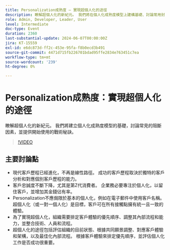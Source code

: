 ```yaml
---
title: Personalization成熟度 — 實現超個人化的途徑
description: 瞭解超個人化的新紀元。 我們將在個人化成熟度模型上建構基礎、討論常用封鎖程式，並提供開始使用的戰術提示。重要討論點 — 現代客戶歷程​超個人化之路​如何在您的組織開始使用
role: Admin, Developer, Leader, User
level: Intermediate
doc-type: Event
duration: 2360
last-substantial-update: 2024-06-07T00:00:00Z
jira: KT-15559
exl-id: e6dc873d-ff2c-453e-95fa-f8b0ecd3b491
source-git-commit: 4471d715fb226701bdad95ffe2834e763451c7ea
workflow-type: tm+mt
source-wordcount: '239'
ht-degree: 0%

---
```


# Personalization成熟度：實現超個人化的途徑

瞭解超個人化的新紀元。 我們將建立個人化成熟度模型的基礎，討論常見的阻斷因素，並提供開始使用的戰術秘訣。

>[!VIDEO](https://video.tv.adobe.com/v/3457356/?learn=on&captions=chi_hant)

## 主要討論點

* 現代客戶歷程已經進化，不再是線性路徑。 成功的客戶歷程取決於獨特的客戶分析和對應個別客戶歷程的能力。
* 客戶忠誠度不斷下降，尤其是第Z代消費者。 企業務必要專注於個人化，以留住客戶，並增加其金錢佔有率。
* Personalization不應侷限於基本的個人化，例如在電子郵件中使用客戶名稱。 超個人化（或一對一個人化）是目標，客戶可在所有接觸點擁有統一且一致的體驗。
* 為了實現超個人化，組織需要排定客戶體驗的優先順序、調整其內部流程和能力，並整合技術、人員和流程。
* 超個人化的途徑包括評估組織的目前狀態、根據共同願景調整、對應客戶體驗和架構，以及最佳化內部流程。  根據客戶體驗來排定優先順序，並評估個人化工作是否成功很重要。